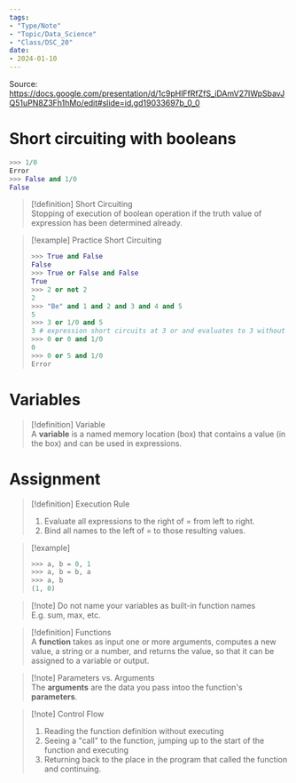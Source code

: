 ```yaml
---  
tags:  
- "Type/Note"  
- "Topic/Data_Science"  
- "Class/DSC_20"  
date:  
- 2024-01-10  
---  
```

  
Source: https://docs.google.com/presentation/d/1c9pHlFfRfZfS_iDAmV27IWpSbavJQ51uPN8Z3Fh1hMo/edit#slide=id.gd19033697b_0_0  
  
# Short circuiting with booleans  
  
```Python  
>>> 1/0  
Error  
>>> False and 1/0  
False  
```  
  
> [!definition] Short Circuiting  
> Stopping of execution of boolean operation if the truth value of expression has been determined already.  
  
> [!example] Practice Short Circuiting  
> ```Python  
> >>> True and False  
> False  
> >>> True or False and False  
> True  
> >>> 2 or not 2  
> 2  
> >>> "Be" and 1 and 2 and 3 and 4 and 5  
> 5  
> >>> 3 or 1/0 and 5  
> 3 # expression short circuits at 3 or and evaluates to 3 without evaluating 1/0 and 5  
> >>> 0 or 0 and 1/0  
> 0  
> >>> 0 or 5 and 1/0  
> Error  
> ```  
  
# Variables  
  
> [!definition] Variable  
> A **variable** is a named memory location (box) that contains a value (in the box) and can be used in expressions.  
  
# Assignment  
  
> [!definition] Execution Rule  
> 1. Evaluate all expressions to the right of = from left to right.  
> 2. Bind all names to the left of = to those resulting values.  
  
> [!example]  
> ```Python  
> >>> a, b = 0, 1  
> >>> a, b = b, a  
> >>> a, b  
> (1, 0)  
> ```  
  
> [!note] Do not name your variables as built-in function names  
> E.g. sum, max, etc.  
  
> [!definition] Functions  
> A **function** takes as input one or more arguments, computes a new value, a string or a number, and returns the value, so that it can be assigned to a variable or output.  
  
> [!note] Parameters vs. Arguments  
> The **arguments** are the data you pass intoo the function's **parameters**.  
  
> [!note] Control Flow  
> 1. Reading the function definition without executing  
> 2. Seeing a "call" to the function, jumping up to the start of the function and executing  
> 3. Returning back to the place in the program that called the function and continuing.  
